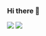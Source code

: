 ### Hi there 👋

<!--
**Gwangyong/Gwangyong** is a ✨ _special_ ✨ repository because its `README.md` (this file) appears on your GitHub profile.

Here are some ideas to get you started:

- 🔭 I’m currently working on ...
- 🌱 I’m currently learning ...
- 👯 I’m looking to collaborate on ...
- 🤔 I’m looking for help with ...
- 💬 Ask me about ...
- 📫 How to reach me: ...
- 😄 Pronouns: ...
- ⚡ Fun fact: ...
-->
<img src="https://img.shields.io/badge/Swift-#FA7343?style=flat-square&logo=Swift&logoColor=white"/>

<img src="https://img.shields.io/badge/Android-3DDC84?style=flat-square&logo=Android&logoColor=white"/>
